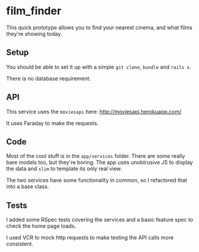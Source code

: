 # film_finder

This quick prototype allows you to find your nearest cinema, and what films they're showing today.

## Setup

You should be able to set it up with a simple `git clone`, `bundle` and `rails s`.

There is no database requirement.

## API

This service uses the `moviesapi` here: http://moviesapi.herokuapp.com/

It uses Faraday to make the requests.

## Code

Most of the cool stuff is in the `app/services` folder. There are some really bare models too, but they're boring. The app uses unobtrusive JS to display the data and `slim` to template its only real view.

The two services have some functionality in common, so I refactored that into a base class.

## Tests

I added some RSpec tests covering the services and a basic feature spec to check the home page loads.

I used VCR to mock http requests to make testing the API calls more consistent.
